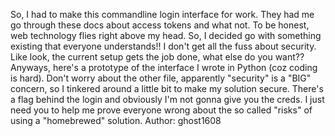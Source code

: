 So, I had to make this commandline login interface for work. They had me go through these docs about access tokens and what not. To be honest, web technology flies right above my head. So, I decided go with something existing that everyone understands!! I don't get all the fuss about security. Like look, the current setup gets the job done, what else do you want??
Anyways, here's a prototype of the interface I wrote in Python (coz coding is hard). Don't worry about the other file, apparently "security" is a "BIG" concern, so I tinkered around a little bit to make my solution secure.
There's a flag behind the login and obviously I'm not gonna give you the creds. I just need you to help me prove everyone wrong about the so called "risks" of using a "homebrewed" solution.
Author: ghost1608
